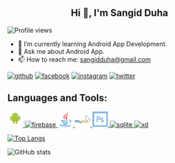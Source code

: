 <h2 align="center">Hi 👋, I'm Sangid Duha</h2>


![Profile views](https://gpvc.arturio.dev/sangidduha)  

- 🌱 I’m currently learning Android App Development. 
- 💬 Ask me about Android App. 
- 📫 How to reach me: sangidduha@gmail.com 


[<img src='https://cdn.jsdelivr.net/npm/simple-icons@3.0.1/icons/github.svg' alt='github' height='35'>](https://github.com/sangidduha)  [<img src='https://cdn.jsdelivr.net/npm/simple-icons@3.0.1/icons/facebook.svg' alt='facebook' height='35'>](https://www.facebook.com/sangid.duha)  [<img src='https://cdn.jsdelivr.net/npm/simple-icons@3.0.1/icons/instagram.svg' alt='instagram' height='35'>](https://www.instagram.com/sangid_duha/)  [<img src='https://cdn.jsdelivr.net/npm/simple-icons@3.0.1/icons/twitter.svg' alt='twitter' height='35'>](https://twitter.com/sangid_duha)  

<h2 align="left">Languages and Tools:</h2>
<p align="left"> <a href="https://developer.android.com" target="_blank" rel="noreferrer"> <img src="https://raw.githubusercontent.com/devicons/devicon/master/icons/android/android-original-wordmark.svg" alt="android" width="35" height="35"/> </a> <a href="https://firebase.google.com/" target="_blank" rel="noreferrer"> <img src="https://www.vectorlogo.zone/logos/firebase/firebase-icon.svg" alt="firebase" width="35" height="35"/> </a> <a href="https://www.java.com" target="_blank" rel="noreferrer"> <img src="https://raw.githubusercontent.com/devicons/devicon/master/icons/java/java-original.svg" alt="java" width="35" height="35"/> </a> <a href="https://www.mysql.com/" target="_blank" rel="noreferrer"> <img src="https://raw.githubusercontent.com/devicons/devicon/master/icons/mysql/mysql-original-wordmark.svg" alt="mysql" width="35" height="35"/> </a> <a href="https://www.photoshop.com/en" target="_blank" rel="noreferrer"> <img src="https://raw.githubusercontent.com/devicons/devicon/master/icons/photoshop/photoshop-line.svg" alt="photoshop" width="35" height="35"/> </a> <a href="https://www.sqlite.org/" target="_blank" rel="noreferrer"> <img src="https://www.vectorlogo.zone/logos/sqlite/sqlite-icon.svg" alt="sqlite" width="35" height="35"/> </a> <a href="https://www.adobe.com/products/xd.html" target="_blank" rel="noreferrer"> <img src="https://cdn.worldvectorlogo.com/logos/adobe-xd.svg" alt="xd" width="35" height="35"/> </a> </p>

[![Top Langs](https://github-readme-stats.vercel.app/api/top-langs/?username=sangidduha)](https://github.com/anuraghazra/github-readme-stats)

![GitHub stats](https://github-readme-stats.vercel.app/api?username=sangidduha&show_icons=true)  

